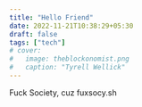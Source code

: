 ```yaml
---
title: "Hello Friend"
date: 2022-11-21T10:38:29+05:30
draft: false
tags: ["tech"]
# cover:
#   image: theblockonomist.png
#   caption: "Tyrell Wellick"
---
```


Fuck Society, cuz fuxsocy.sh